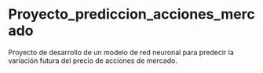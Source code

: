 # Proyecto_prediccion_acciones_mercado
Proyecto de desarrollo de un modelo de red neuronal para predecir la variación futura del precio de acciones de mercado.
